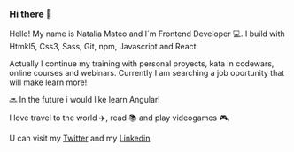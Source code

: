 ### Hi there 👋

Hello! My name is Natalia Mateo and I´m Frontend Developer :computer:. I build with Htmkl5, Css3, Sass, Git, npm, Javascript and React.

Actually I continue my training with personal proyects, kata in codewars, online courses and webinars. Currently I am searching  a job oportunity that will make learn more!

:soon: In the future i would like learn Angular!

I love travel to the world :airplane:, read :books: and play videogames :video_game:. 

U can visit my [Twitter](https://twitter.com/natitey) and my [Linkedin](https://www.linkedin.com/in/nataliamateomenendez/)


<!--
**nataliamateo/nataliamateo** is a ✨ _special_ ✨ repository because its `README.md` (this file) appears on your GitHub profile.






